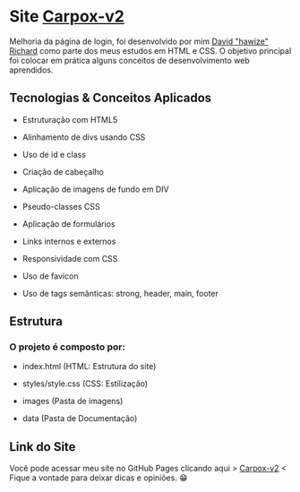 # Site [Carpox-v2](https://davidrichardhw.github.io/Carpox-v2/)

Melhoria da página de login, foi desenvolvido por mim [David "hawize" Richard](https://github.com/davidrichardhw) como parte dos meus estudos em HTML e CSS. O objetivo principal foi colocar em prática alguns conceitos de desenvolvimento web aprendidos.


## Tecnologias & Conceitos Aplicados

- Estruturação com HTML5

- Alinhamento de divs usando CSS

- Uso de id e class

- Criação de cabeçalho

- Aplicação de imagens de fundo em DIV

- Pseudo-classes CSS

- Aplicação de formulários

- Links internos e externos

- Responsividade com CSS

- Uso de favicon

- Uso de tags semânticas: strong, header, main, footer


## Estrutura

### O projeto é composto por:

- index.html (HTML: Estrutura do site)

- styles/style.css (CSS: Estilização)

- images (Pasta de imagens)

- data (Pasta de Documentação)


## Link do Site

Você pode acessar meu site no GitHub Pages clicando aqui > [Carpox-v2](https://davidrichardhw.github.io/Carpox-v2/) < Fique a vontade para deixar dicas e opiniões. 😁
